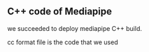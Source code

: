 ## C++ code of Mediapipe
we succeeded to deploy mediapipe C++ build. 

cc format file is the code that we used
